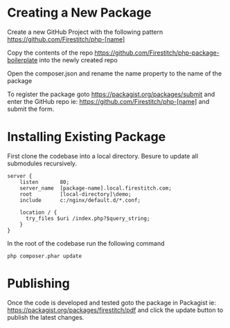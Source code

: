 # Creating a New Package

Create a new GitHub Project with the following pattern https://github.com/Firestitch/php-[name]

Copy the contents of the repo https://github.com/Firestitch/php-package-boilerplate into the newly created repo

Open the composer.json and rename the name property to the name of the package

To register the package goto https://packagist.org/packages/submit and enter the GitHub repo ie: https://github.com/Firestitch/php-[name] and submit the form.

# Installing Existing Package

First clone the codebase into a local directory. Besure to update all submodules recursively.

```
server {
    listen       80;
    server_name  [package-name].local.firestitch.com;
    root         [local-directory]\demo;
    include      c:/nginx/default.d/*.conf;

    location / {
      try_files $uri /index.php?$query_string;
    }
}
```

In the root of the codebase run the following command

```
php composer.phar update
```


# Publishing 

Once the code is developed and tested goto the package in Packagist ie: https://packagist.org/packages/firestitch/pdf and click the update button to publish the latest changes.
